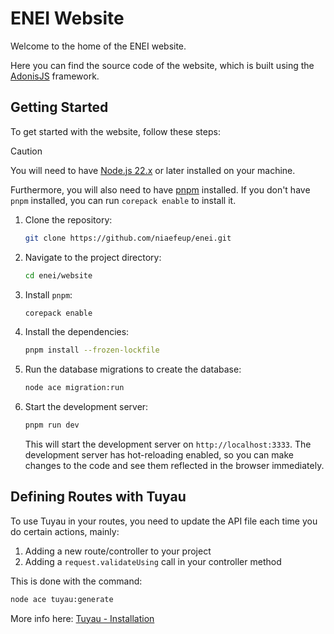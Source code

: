 # ENEI Website

Welcome to the home of the ENEI website.

Here you can find the source code of the website, which is built using the [AdonisJS](https://adonisjs.com) framework.

## Getting Started

To get started with the website, follow these steps:

> [!CAUTION]
>
> You will need to have [Node.js 22.x](https://nodejs.org/) or later installed on your machine.
>
> Furthermore, you will also need to have [pnpm](https://pnpm.io/) installed.
> If you don't have `pnpm` installed, you can run `corepack enable` to install it.

1. Clone the repository:

   ```bash
   git clone https://github.com/niaefeup/enei.git
   ```

2. Navigate to the project directory:

   ```bash
   cd enei/website
   ```

3. Install `pnpm`:

   ```bash
   corepack enable
   ```

4. Install the dependencies:

   ```bash
   pnpm install --frozen-lockfile
   ```

4. Run the database migrations to create the database:

   ```bash
   node ace migration:run
   ```

5. Start the development server:

   ```bash
   pnpm run dev
   ```

   This will start the development server on `http://localhost:3333`.
   The development server has hot-reloading enabled, so you can make changes to the code and see them reflected in the browser immediately.

## Defining Routes with Tuyau

To use Tuyau in your routes, you need to update the API file each time you do certain actions, mainly:

1. Adding a new route/controller to your project
2. Adding a `request.validateUsing` call in your controller method

This is done with the command:

```bash
node ace tuyau:generate
```

More info here: [Tuyau - Installation](https://adonisjs.com/blog/introducing-tuyau#installation)
